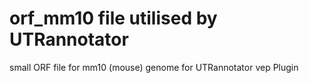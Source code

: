 # orf_mm10 file utilised by UTRannotator

small ORF file for mm10 (mouse) genome for UTRannotator vep Plugin 
